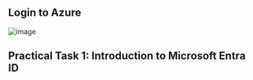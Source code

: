 <h2>Login to Azure</h2>

![image](https://github.com/user-attachments/assets/bbaaaaa5-314b-40dc-80d3-34def72e6265)



<h2>Practical Task 1: Introduction to Microsoft Entra ID<h3>
